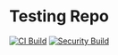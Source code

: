 # Testing Repo

[![CI Build](https://github.com/daniel-kraemer/ci-test-repo/actions/workflows/ci.yml/badge.svg)](https://github.com/daniel-kraemer/ci-test-repo/actions/workflows/ci.yml)
[![Security Build](https://github.com/daniel-kraemer/ci-test-repo/actions/workflows/security.yml/badge.svg)](https://github.com/daniel-kraemer/ci-test-repo/actions/workflows/security.yml)